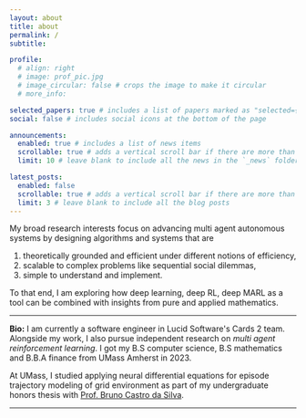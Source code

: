 ```yaml
---
layout: about
title: about
permalink: /
subtitle:

profile:
  # align: right
  # image: prof_pic.jpg
  # image_circular: false # crops the image to make it circular
  # more_info: 

selected_papers: true # includes a list of papers marked as "selected={true}"
social: false # includes social icons at the bottom of the page

announcements:
  enabled: true # includes a list of news items
  scrollable: true # adds a vertical scroll bar if there are more than 3 news items
  limit: 10 # leave blank to include all the news in the `_news` folder

latest_posts:
  enabled: false
  scrollable: true # adds a vertical scroll bar if there are more than 3 new posts items
  limit: 3 # leave blank to include all the blog posts
---
```



My broad research interests focus on advancing multi agent autonomous systems by designing algorithms and systems that are 

1. theoretically grounded and efficient under different notions of efficiency, 
2. scalable to complex problems like sequential social dilemmas,
3. simple to understand and implement. 

To that end, I am exploring how deep learning, deep RL, deep MARL as a tool can be combined with insights from pure and applied mathematics. 

---

**Bio:** I am currently a software engineer in Lucid Software's Cards 2 team. Alongside my work, I also pursue independent research on _multi agent reinforcement learning_. I got my B.S computer science, B.S mathematics and B.B.A finance from UMass Amherst in 2023.

At UMass, I studied applying neural differential equations for episode trajectory modeling of grid environment as part of my undergraduate honors thesis with [Prof. Bruno Castro da Silva](https://people.cs.umass.edu/~bsilva/).

---

